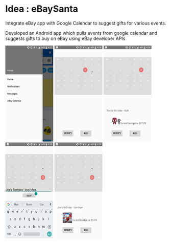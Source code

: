 # Idea : eBaySanta 
  Integrate eBay app with Google Calendar to suggest gifts for various events.
  
  Developed an Android app which pulls events from google calendar and suggests gifts to buy on eBay using eBay developer APIs
  
  <p align="left">
  <img src="https://github.com/kavyabvishwanath/ebay-hackweek/blob/master/screenshots/eBayCalendarOption.jpg" width="150" height="300" alt="New menu option">
  <img src="https://github.com/kavyabvishwanath/ebay-hackweek/blob/master/screenshots/CalendarView.jpg" width="150" height="300" alt="Events from Google Calendar">
  <img src="https://github.com/kavyabvishwanath/ebay-hackweek/blob/master/screenshots/FrommGoogleCalendar.jpg" width="150" height="300" alt="Current Suggestion">
    <img src="https://github.com/kavyabvishwanath/ebay-hackweek/blob/master/screenshots/AddEvent.jpg" width="150" height="300" alt="Add new event">
  <img src="https://github.com/kavyabvishwanath/ebay-hackweek/blob/master/screenshots/ViewSuggestedGift.jpg" width="150" height="300" alt="View suggestion">
  
  </p>
